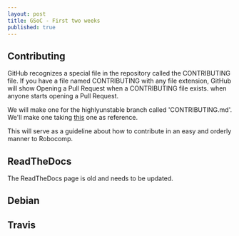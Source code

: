 ```yaml
---
layout: post
title: GSoC - First two weeks
published: true
---
```


## Contributing

GitHub recognizes a special file in the repository called the CONTRIBUTING file. If you have a file named CONTRIBUTING with any file extension, GitHub will show Opening a Pull Request when a CONTRIBUTING file exists. when anyone starts opening a Pull Request.

We will make one for the highlyunstable branch called 'CONTRIBUTING.md'. We'll make one taking [this](https://github.com/hashicorp/packer/blob/master/.github/CONTRIBUTING.md) one as reference.

This will serve as a guideline about how to contribute in an easy and orderly manner to Robocomp. 

## ReadTheDocs

The ReadTheDocs page is old and needs to be updated. 

## Debian


##  Travis
